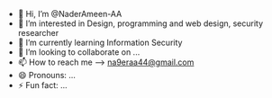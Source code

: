 - 👋 Hi, I’m @NaderAmeen-AA
- 👀 I’m interested in Design, programming and web design, security researcher
- 🌱 I’m currently learning Information Security
- 💞️ I’m looking to collaborate on ...
- 📫 How to reach me --> na9eraa44@gmail.com
- 😄 Pronouns: ...
- ⚡ Fun fact: ...

<!---
NaderAmeen-AA/NaderAmeen-AA is a ✨ special ✨ repository because its `README.md` (this file) appears on your GitHub profile.
You can click the Preview link to take a look at your changes.
--->
